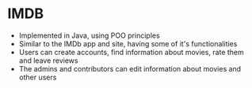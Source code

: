 # IMDB
* Implemented in Java, using POO principles
* Similar to the IMDb app and site, having some of it's functionalities
* Users can create accounts, find information about movies, rate them and leave reviews
* The admins and contributors can edit information about movies and other users
